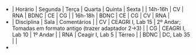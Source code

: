 - | Horário | Segunda | Terça | Quarta | Quinta | Sexta |
  | 14h-16h | CV | RNA | BDNC | CE | CG |
  | 16h-18h | BDNC | CE | CG | CV | RNA |
- | Disciplina | Sala | Comentários |
  | CV | CEAGRI I, Lab 15 | 2º Andar; Tomadas em formato antigo (trazer adaptador 2->3) |
  | CG | CEAGRI I, Lab 10 | 1º Andar |
  | RNA | Ceagir I, Lab 5 | Térreo | 
  | BDNC | DC, Lab 35 | |
-
